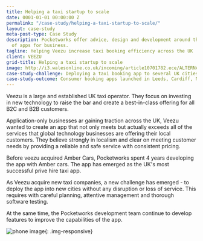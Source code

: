 ```yaml
---
title: Helping a taxi startup to scale
date: 0001-01-01 00:00:00 Z
permalink: "/case-study/helping-a-taxi-startup-to-scale/"
layout: case-study
meta-post-type: Case Study
description: Pocketworks offer advice, design and development around the implementation
  of apps for business.
tagline: Helping Veezu increase taxi booking efficiency across the UK
client: VEEZU
grid-title: Helping a taxi startup to scale
image: http://i3.walesonline.co.uk/incoming/article10701782.ece/ALTERNATES/s615/Paul-Raglan-chief-executive-officer-at-Veezu-4.jpg
case-study-challenge: Deploying a taxi booking app to several UK cities without loss of service
case-study-outcome: Consumer booking apps launched in Leeds, Cardiff, Newport, Bridgend and Birmingham
---
```


Veezu is a large and established UK taxi operator. They focus on investing in new technology to raise the bar and create a best-in-class offering for all B2C and B2B customers.

Application-only businesses ar gaining traction across the UK, Veezu wanted to create an app that not only meets but actually exceeds all of the services that global technology businesses are offering their local customers. They believe strongly in localism and clear on meeting customer needs by providing a reliable and safe service with consistent pricing.

Before veezu acquired Amber Cars, Pocketworks spent 4 years developing the app with Amber cars. The app has emerged as the UK's most successful prive hire taxi app.

As Veezu acquire new taxi companies, a new challenge has emerged - to deploy the app into new cities without any disruption or loss of service.
This requires with careful planning, attentive management and thorough software testing.

At the same time, the Pocketworks development team continue to develop features to improve the capabilities of the app.

![phone image](https://images1-focus-opensocial.googleusercontent.com/gadgets/proxy?container=focus&resize_w=800&url=https://pocketworks-website.s3.amazonaws.com/portfolio/amber-thumb.jpg){: .img-responsive}

